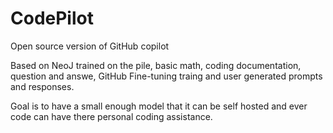 # CodePilot
Open source version of GitHub copilot

Based on NeoJ trained on the pile, basic math, coding documentation, question and answe, GitHub
Fine-tuning traing and user generated prompts and responses.

Goal is to have a small enough model that it can be self hosted and ever code can have there personal coding assistance.

